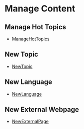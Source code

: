 # Manage Content

## Manage Hot Topics

- [ManageHotTopics](manage_content/manage_hot_topics.md)

## New Topic

- [NewTopic](manage_content/new_topic.md)

## New Language

- [NewLanguage](manage_content/new_language.md)

## New External Webpage

- [NewExternalPage](manage_content/new_external_page.md)
